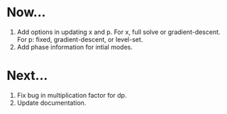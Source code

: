 Now...
======

1.  Add options in updating x and p. 
    For x, full solve or gradient-descent. 
    For p: fixed, gradient-descent, or level-set.
1.  Add phase information for intial modes.

Next...
=======

1.  Fix bug in multiplication factor for dp.
1.  Update documentation.
